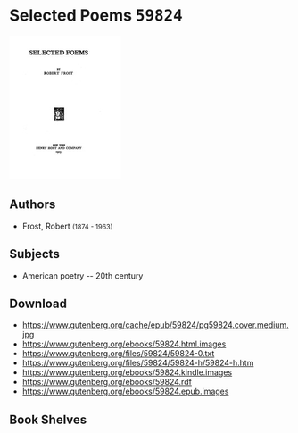 # Selected Poems <kbd>59824</kbd>

![](./cover.medium.jpg "")

## Authors


 - Frost, Robert <small>(1874 - 1963)</small>

## Subjects


 - American poetry -- 20th century

## Download


 - https://www.gutenberg.org/cache/epub/59824/pg59824.cover.medium.jpg
 - https://www.gutenberg.org/ebooks/59824.html.images
 - https://www.gutenberg.org/files/59824/59824-0.txt
 - https://www.gutenberg.org/files/59824/59824-h/59824-h.htm
 - https://www.gutenberg.org/ebooks/59824.kindle.images
 - https://www.gutenberg.org/ebooks/59824.rdf
 - https://www.gutenberg.org/ebooks/59824.epub.images

## Book Shelves


